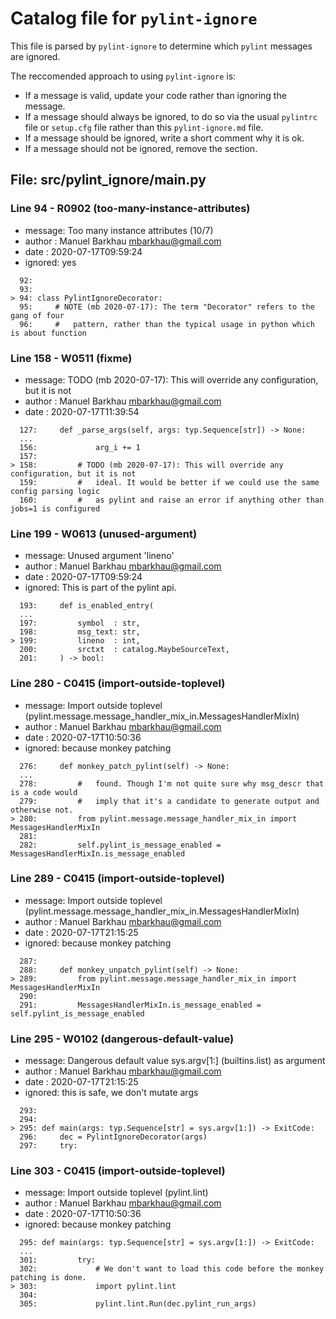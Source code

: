 # Catalog file for `pylint-ignore`

This file is parsed by `pylint-ignore` to determine which `pylint` messages are ignored.

The reccomended approach to using `pylint-ignore` is:

- If a message is valid, update your code rather than ignoring the message.
- If a message should always be ignored, to do so via the usual
  `pylintrc` file or `setup.cfg` file rather than this `pylint-ignore.md`
  file.
- If a message should be ignored, write a short comment why it is ok.
- If a message should not be ignored, remove the section.


## File: src/pylint_ignore/__main__.py

### Line 94 - R0902 (too-many-instance-attributes)

- message: Too many instance attributes (10/7)
- author : Manuel Barkhau <mbarkhau@gmail.com>
- date   : 2020-07-17T09:59:24
- ignored: yes

```
  92:
  93:
> 94: class PylintIgnoreDecorator:
  95:     # NOTE (mb 2020-07-17): The term "Decorator" refers to the gang of four
  96:     #   pattern, rather than the typical usage in python which is about function
```


### Line 158 - W0511 (fixme)

- message: TODO (mb 2020-07-17): This will override any configuration, but it is not
- author : Manuel Barkhau <mbarkhau@gmail.com>
- date   : 2020-07-17T11:39:54


```
  127:     def _parse_args(self, args: typ.Sequence[str]) -> None:
  ...
  156:             arg_i += 1
  157:
> 158:         # TODO (mb 2020-07-17): This will override any configuration, but it is not
  159:         #   ideal. It would be better if we could use the same config parsing logic
  160:         #   as pylint and raise an error if anything other than jobs=1 is configured
```


### Line 199 - W0613 (unused-argument)

- message: Unused argument 'lineno'
- author : Manuel Barkhau <mbarkhau@gmail.com>
- date   : 2020-07-17T09:59:24
- ignored: This is part of the pylint api.

```
  193:     def is_enabled_entry(
  ...
  197:         symbol  : str,
  198:         msg_text: str,
> 199:         lineno  : int,
  200:         srctxt  : catalog.MaybeSourceText,
  201:     ) -> bool:
```


### Line 280 - C0415 (import-outside-toplevel)

- message: Import outside toplevel (pylint.message.message_handler_mix_in.MessagesHandlerMixIn)
- author : Manuel Barkhau <mbarkhau@gmail.com>
- date   : 2020-07-17T10:50:36
- ignored: because monkey patching

```
  276:     def monkey_patch_pylint(self) -> None:
  ...
  278:         #   found. Though I'm not quite sure why msg_descr that is a code would
  279:         #   imply that it's a candidate to generate output and otherwise not.
> 280:         from pylint.message.message_handler_mix_in import MessagesHandlerMixIn
  281:
  282:         self.pylint_is_message_enabled = MessagesHandlerMixIn.is_message_enabled
```


### Line 289 - C0415 (import-outside-toplevel)

- message: Import outside toplevel (pylint.message.message_handler_mix_in.MessagesHandlerMixIn)
- author : Manuel Barkhau <mbarkhau@gmail.com>
- date   : 2020-07-17T21:15:25
- ignored: because monkey patching

```
  287:
  288:     def monkey_unpatch_pylint(self) -> None:
> 289:         from pylint.message.message_handler_mix_in import MessagesHandlerMixIn
  290:
  291:         MessagesHandlerMixIn.is_message_enabled = self.pylint_is_message_enabled
```


### Line 295 - W0102 (dangerous-default-value)

- message: Dangerous default value sys.argv[1:] (builtins.list) as argument
- author : Manuel Barkhau <mbarkhau@gmail.com>
- date   : 2020-07-17T21:15:25
- ignored: this is safe, we don't mutate args

```
  293:
  294:
> 295: def main(args: typ.Sequence[str] = sys.argv[1:]) -> ExitCode:
  296:     dec = PylintIgnoreDecorator(args)
  297:     try:
```


### Line 303 - C0415 (import-outside-toplevel)

- message: Import outside toplevel (pylint.lint)
- author : Manuel Barkhau <mbarkhau@gmail.com>
- date   : 2020-07-17T10:50:36
- ignored: because monkey patching

```
  295: def main(args: typ.Sequence[str] = sys.argv[1:]) -> ExitCode:
  ...
  301:         try:
  302:             # We don't want to load this code before the monkey patching is done.
> 303:             import pylint.lint
  304:
  305:             pylint.lint.Run(dec.pylint_run_args)
```



